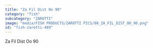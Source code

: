 ```yaml
---
title: "Za Fil Dist Oo 90"
category: "fish"
subcategory: "ZAROTTI"
image: "media/FISH PRODUCTS/ZAROTTI PICS/08_ZA_FIL_DIST_OO_90.png"
id: "fish-zarotti-489"
---
```


Za Fil Dist Oo 90

